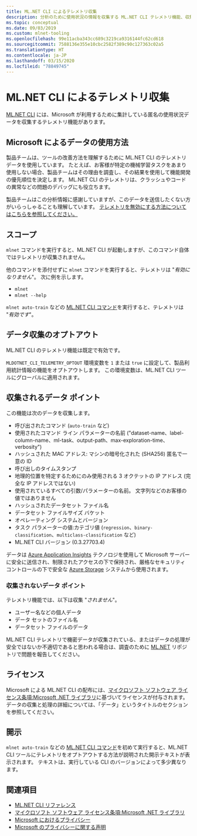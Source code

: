 ```yaml
---
title: ML.NET CLI によるテレメトリ収集
description: 分析のために使用状況の情報を収集する ML.NET CLI テレメトリ機能、収集されるデータ、機能を無効にする方法について説明します。 また、.NET の使用許諾契約と Microsoft GDPR 準拠に関する情報のリンクも紹介します。
ms.topic: conceptual
ms.date: 09/03/2019
ms.custom: mlnet-tooling
ms.openlocfilehash: 99e11acba343cc689c3219ca9316144fc62cd618
ms.sourcegitcommit: 7588136e355e10cbc2582f389c90c127363c02a5
ms.translationtype: HT
ms.contentlocale: ja-JP
ms.lasthandoff: 03/15/2020
ms.locfileid: "78849745"
---
```

# <a name="telemetry-collection-by-the-mlnet-cli"></a>ML.NET CLI によるテレメトリ収集

[ML.NET CLI](https://aka.ms/mlnet-cli) には、Microsoft が利用するために集計している匿名の使用状況データを収集するテレメトリ機能があります。

## <a name="how-microsoft-uses-the-data"></a>Microsoft によるデータの使用方法

製品チームは、ツールの改善方法を理解するために ML.NET CLI のテレメトリ データを使用しています。 たとえば、お客様が特定の機械学習タスクをあまり使用しない場合、製品チームはその理由を調査し、その結果を使用して機能開発の優先順位を決定します。 ML.NET CLI のテレメトリは、クラッシュやコードの異常などの問題のデバッグにも役立ちます。

製品チームはこの分析情報に感謝していますが、このデータを送信したくない方がいらっしゃることも理解しています。 [テレメトリを無効にする方法についてはこちらを参照してください。](#opt-out-of-data-collection)

## <a name="scope"></a>スコープ

`mlnet` コマンドを実行すると、ML.NET CLI が起動しますが、このコマンド自体ではテレメトリが収集されません。

他のコマンドを添付せずに `mlnet` コマンドを実行すると、テレメトリは "*有効になりません*"。 次に例を示します。

- `mlnet`
- `mlnet --help`

`mlnet auto-train` などの [ML.NET CLI コマンド](../reference/ml-net-cli-reference.md)を実行すると、テレメトリは "*有効です*"。

## <a name="opt-out-of-data-collection"></a>データ収集のオプトアウト

ML.NET CLI のテレメトリ機能は既定で有効です。

`MLDOTNET_CLI_TELEMETRY_OPTOUT` 環境変数を `1` または `true` に設定して、製品利用統計情報の機能をオプトアウトします。 この環境変数は、ML.NET CLI ツールにグローバルに適用されます。

## <a name="data-points-collected"></a>収集されるデータ ポイント

この機能は次のデータを収集します。

- 呼び出されたコマンド (`auto-train` など)
- 使用されたコマンド ライン パラメーターの名前 ("dataset-name、label-column-name、ml-task、output-path、max-exploration-time、verbosity")
- ハッシュされた MAC アドレス: マシンの暗号化された (SHA256) 匿名で一意の ID
- 呼び出しのタイムスタンプ
- 地理的位置を特定するためにのみ使用される 3 オクテットの IP アドレス (完全な IP アドレスではない)
- 使用されているすべての引数/パラメーターの名前。 文字列などのお客様の値ではありません
- ハッシュされたデータセット ファイル名
- データセット ファイルサイズ バケット
- オペレーティング システムとバージョン
- タスク パラメーターの値:カテゴリ値 (`regression`、`binary-classification`、`multiclass-classification` など)
- ML.NET CLI バージョン (0.3.27703.4)

データは [Azure Application Insights](https://azure.microsoft.com/services/application-insights/) テクノロジを使用して Microsoft サーバーに安全に送信され、制限されたアクセスの下で保持され、厳格なセキュリティ コントロールの下で安全な [Azure Storage](https://azure.microsoft.com/services/storage/) システムから使用されます。

### <a name="data-points-not-collected"></a>収集されないデータ ポイント

テレメトリ機能では、以下は収集 "*されません*"。

- ユーザー名などの個人データ
- データ セットのファイル名
- データセット ファイルのデータ

ML.NET CLI テレメトリで機密データが収集されている、またはデータの処理が安全ではないか不適切であると思われる場合は、調査のために [ML.NET](https://github.com/dotnet/machinelearning) リポジトリで問題を報告してください。

## <a name="license"></a>ライセンス

Microsoft による ML.NET CLI の配布には、[マイクロソフト ソフトウェア ライセンス条項:Microsoft .NET ライブラリ](https://aka.ms/dotnet-core-eula)に基づいてライセンスが付与されます。 データの収集と処理の詳細については、「データ」というタイトルのセクションを参照してください。

## <a name="disclosure"></a>開示

`mlnet auto-train` などの [ML.NET CLI コマンド](../reference/ml-net-cli-reference.md)を初めて実行すると、ML.NET CLI ツールにテレメトリをオプトアウトする方法が説明された開示テキストが表示されます。 テキストは、実行している CLI のバージョンによって多少異なります。

## <a name="see-also"></a>関連項目

- [ML.NET CLI リファレンス](../reference/ml-net-cli-reference.md)
- [マイクロソフト ソフトウェア ライセンス条項:Microsoft .NET ライブラリ](https://aka.ms/dotnet-core-eula)
- [Microsoft におけるプライバシー](https://www.microsoft.com/trustcenter/privacy/)
- [Microsoft のプライバシーに関する声明](https://privacy.microsoft.com/privacystatement)
